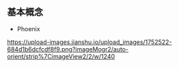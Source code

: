 ## 基本概念

- Phoenix

https://upload-images.jianshu.io/upload_images/1752522-684d1b6dcfcdf8f9.png?imageMogr2/auto-orient/strip%7CimageView2/2/w/1240
